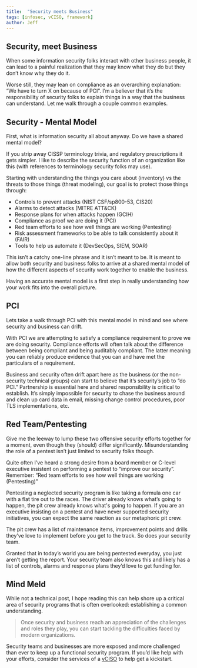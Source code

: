 ```yaml
---
title:  "Security meets Business"
tags: [infosec, vCISO, framework]
author: Jeff
---
```

## Security, meet Business
When some information security folks interact with other business people, it can lead to a painful realization that they may know what they do but they don’t know why they do it.

Worse still, they may lean on compliance as an overarching explanation: “We have to turn X on because of PCI”. I’m a believer that it’s the responsibility of security folks to explain things in a way that the business can understand. Let me walk through a couple common examples.

## Security - Mental Model
First, what is information security all about anyway. Do we have a shared mental model?

If you strip away CISSP terminology trivia, and regulatory prescriptions it gets simpler. I like to describe the security function of an organization like this (with references to terminology security folks may use).

Starting with understanding the things you care about (inventory) vs the threats to those things (threat modeling), our goal is to protect those things through:

- Controls to prevent attacks (NIST CSF/sp800-53, CIS20)
- Alarms to detect attacks (MITRE ATT&CK)
- Response plans for when attacks happen (GCIH)
- Compliance as proof we are doing it (PCI)
- Red team efforts to see how well things are working (Pentesting)
- Risk assessment frameworks to be able to talk consistently about it (FAIR)
- Tools to help us automate it (DevSecOps, SIEM, SOAR)

This isn’t a catchy one-line phrase and it isn’t meant to be. It is meant to allow both security and business folks to arrive at a shared mental model of how the different aspects of security work together to enable the business.

Having an accurate mental model is a first step in really understanding how your work fits into the overall picture.

## PCI

Lets take a walk through PCI with this mental model in mind and see where security and business can drift.

With PCI we are attempting to satisfy a compliance requirement to prove we are doing security. Compliance efforts will often talk about the difference between being compliant and being auditably compliant. The latter meaning you can reliably produce evidence that you can and have met the particulars of a requirement.

Business and security often drift apart here as the business (or the non-security technical groups) can start to believe that it’s security’s job to “do PCI.” Partnership is essential here and shared responsibility is critical to establish. It’s simply impossible for security to chase the business around and clean up card data in email, missing change control procedures, poor TLS implementations, etc.

## Red Team/Pentesting
Give me the leeway to lump these two offensive security efforts together for a moment, even though they (should) differ significantly. Misunderstanding the role of a pentest isn’t just limited to security folks though.

Quite often I’ve heard a strong desire from a board member or C-level executive insistent on performing a pentest to “improve our security”.  Remember:
“Red team efforts to see how well things are working (Pentesting)”

Pentesting a neglected security program is like taking a formula one car with a flat tire out to the races. The driver already knows what’s going to happen, the pit crew already knows what's going to happen. If you are an executive insisting on a pentest and have never supported security initiatives, you can expect the same reaction as our metaphoric pit crew.

The pit crew has a list of maintenance items, improvement points and drills they’ve love to implement before you get to the track. So does your security team.

Granted that in today’s world you are being pentested everyday, you just aren’t getting the report. Your security team also knows this and likely has a list of controls, alarms and response plans they’d love to get funding for.

## Mind Meld
While not a technical post, I hope reading this can help shore up a critical area of security programs that is often overlooked: establishing a common understanding.

>Once security and business reach an appreciation of the challenges and roles they play, you can start tackling the difficulties faced by modern organizations.

Security teams and businesses are more exposed and more challenged than ever to keep up a functional security program. If you’d like help with your efforts, consider the services of a [vCISO](https://jeffbryner.com/vciso) to help get a kickstart.
